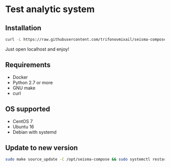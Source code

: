 Test analytic system
====================

Installation
------------

```bash
curl -L https://raw.githubusercontent.com/trifonovmixail/seisma-compose/master/install | sudo bash -
```

Just open localhost and enjoy!


Requirements
------------

* Docker
* Python 2.7 or more
* GNU make
* curl


OS supported
------------

* CentOS 7
* Ubuntu 16
* Debian with systemd


Update to new version
---------------------

```bash
sudo make source_update -C /opt/seisma-compose && sudo systemctl restart seisma
```
